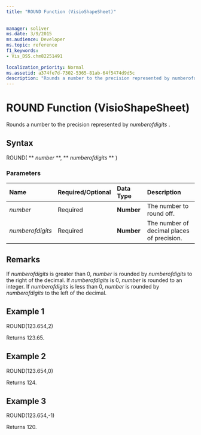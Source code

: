 ```yaml
---
title: "ROUND Function (VisioShapeSheet)"
 
 
manager: soliver
ms.date: 3/9/2015
ms.audience: Developer
ms.topic: reference
f1_keywords:
- Vis_DSS.chm82251491
 
localization_priority: Normal
ms.assetid: a374fe7d-7302-5365-81ab-64f5474d9d5c
description: "Rounds a number to the precision represented by numberofdigits ."
---
```


# ROUND Function (VisioShapeSheet)

Rounds a number to the precision represented by  *numberofdigits*  . 
  
## Syntax

ROUND( ** *number* **, ** *numberofdigits* ** ) 
  
### Parameters

|**Name**|**Required/Optional**|**Data Type**|**Description**|
|:-----|:-----|:-----|:-----|
| _number_ <br/> |Required  <br/> |**Number** <br/> |The number to round off.  <br/> |
| _numberofdigits_ <br/> |Required  <br/> |**Number** <br/> |The number of decimal places of precision.  <br/> |
   
## Remarks

If  _numberofdigits_ is greater than 0,  _number_ is rounded by  _numberofdigits_ to the right of the decimal. If  _numberofdigits_ is 0,  _number_ is rounded to an integer. If  _numberofdigits_ is less than 0,  _number_ is rounded by  _numberofdigits_ to the left of the decimal. 
  
## Example 1

ROUND(123.654,2)
  
Returns 123.65.
  
## Example 2

ROUND(123.654,0)
  
Returns 124.
  
## Example 3

ROUND(123.654,-1)
  
Returns 120.
  

